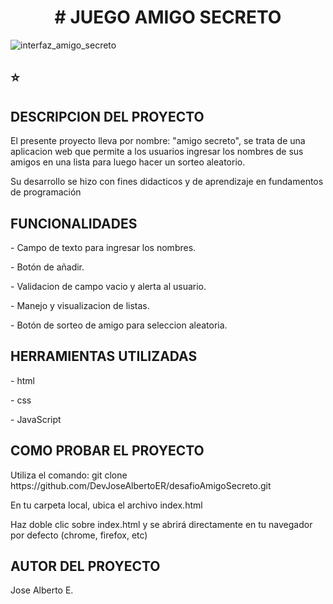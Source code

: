 <h1 align="center"> # JUEGO AMIGO SECRETO </h1>

![interfaz_amigo_secreto](https://github.com/user-attachments/assets/75e174bb-d9ca-419a-a88b-4129a318060d)

## :star:
<h2>DESCRIPCION DEL PROYECTO</h2>
<p>El presente proyecto lleva por nombre: "amigo secreto", se trata de una aplicacion web que permite a los usuarios ingresar los nombres de sus amigos en una lista para luego hacer un sorteo aleatorio.</p>
<p>Su desarrollo se hizo con fines didacticos y de aprendizaje en fundamentos de programación</p> 

<h2>FUNCIONALIDADES</h2>
<p> - Campo de texto para ingresar los nombres.</p>
<p>- Botón de añadir.</p> 
<p>- Validacion de campo vacio y alerta al usuario.</p>
<p>- Manejo y visualizacion de listas.</p>
<p>- Botón de sorteo de amigo para seleccion aleatoria.</p>

<h2>HERRAMIENTAS UTILIZADAS</h2>
<p>- html</p>
<p>- css</p>
<p>- JavaScript</p>

<h2>COMO PROBAR EL PROYECTO</h2>
<p>Utiliza el comando: git clone https://github.com/DevJoseAlbertoER/desafioAmigoSecreto.git</p>
<p>En tu carpeta local, ubica el archivo index.html</p>
<p>Haz doble clic sobre index.html y se abrirá directamente en tu navegador por defecto (chrome, firefox, etc)</p>

<h2>AUTOR DEL PROYECTO</h2> 
<p>Jose Alberto E.</p>

